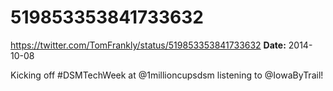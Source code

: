 # 519853353841733632
https://twitter.com/TomFrankly/status/519853353841733632
**Date:** 2014-10-08

Kicking off #DSMTechWeek at @1millioncupsdsm listening to @IowaByTrail!
